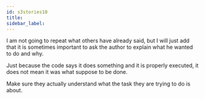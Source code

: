 ```yaml
---
id: s3stories10
title:
sidebar_label:
---
```


I am not going to repeat what others have already said, but I will just add that it is sometimes important to ask the author to explain what he wanted to do and why.

Just because the code says it does something and it is properly executed, it does not mean it was what suppose to be done.

Make sure they actually understand what the task they are trying to do is about.
